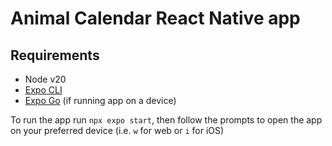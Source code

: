 # Animal Calendar React Native app

## Requirements

- Node v20
- [Expo CLI](https://docs.expo.dev/get-started/installation/)
- [Expo Go](https://expo.dev/go) (if running app on a device)

To run the app run `npx expo start`, then follow the prompts to open the app on your preferred device (i.e. `w` for web or `i` for iOS)
